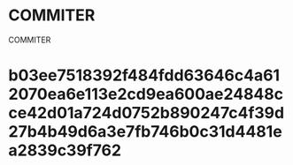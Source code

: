 # COMMITER
COMMITER






# b03ee7518392f484fdd63646c4a612070ea6e113e2cd9ea600ae24848cce42d01a724d0752b890247c4f39d27b4b49d6a3e7fb746b0c31d4481ea2839c39f762
